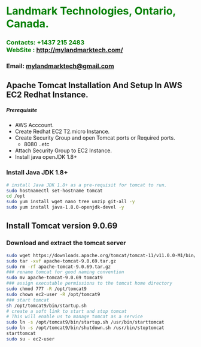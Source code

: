 #  **<span style="color:green">Landmark Technologies, Ontario, Canada.</span>**
### **<span style="color:green">Contacts: +1437 215 2483<br> WebSite : <http://mylandmarktech.com/></span>**
### **Email: mylandmarktech@gmail.com**



## Apache Tomcat Installation And Setup In AWS EC2 Redhat Instance.
##### Prerequisite
+ AWS Acccount.
+ Create Redhat EC2 T2.micro Instance.
+ Create Security Group and open Tomcat ports or Required ports.
   + 8080 ..etc
+ Attach Security Group to EC2 Instance.
+ Install java openJDK 1.8+

### Install Java JDK 1.8+ 

``` sh
# install Java JDK 1.8+ as a pre-requisit for tomcat to run.
sudo hostnamectl set-hostname tomcat
cd /opt 
sudo yum install wget nano tree unzip git-all -y
sudo yum install java-1.8.0-openjdk-devel -y
```
## Install Tomcat version 9.0.69
### Download and extract the tomcat server
``` sh
sudo wget https://downloads.apache.org/tomcat/tomcat-11/v11.0.0-M1/bin/apache-tomcat-11.0.0-M1.tar.gz
sudo tar -xvf apache-tomcat-9.0.69.tar.gz
sudo rm -rf apache-tomcat-9.0.69.tar.gz
### rename tomcat for good naming convention
sudo mv apache-tomcat-9.0.69 tomcat9
### assign executable permissions to the tomcat home directory
sudo chmod 777 -R /opt/tomcat9
sudo chown ec2-user -R /opt/tomcat9
### start tomcat
sh /opt/tomcat9/bin/startup.sh
# create a soft link to start and stop tomcat
# This will enable us to manage tomcat as a service
sudo ln -s /opt/tomcat9/bin/startup.sh /usr/bin/starttomcat
sudo ln -s /opt/tomcat9/bin/shutdown.sh /usr/bin/stoptomcat
starttomcat
sudo su - ec2-user
```

